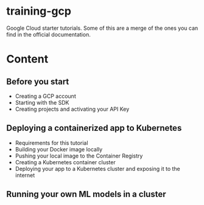 # training-gcp
Google Cloud starter tutorials. Some of this are a merge of the ones you can find in the official documentation.

# Content

## Before you start

- Creating a GCP account
- Starting with the SDK
- Creating projects and activating your API Key

## Deploying a containerized app to Kubernetes

- Requirements for this tutorial
- Building your Docker image locally
- Pushing your local image to the Container Registry
- Creating a Kubernetes container cluster
- Deploying your app to a Kubernetes cluster and exposing it to the internet

## Running your own ML models in a cluster

